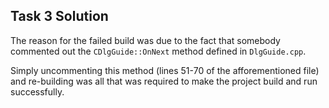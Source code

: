## Task 3 Solution

The reason for the failed build was due to the fact that somebody commented out
the `CDlgGuide::OnNext` method defined in `DlgGuide.cpp`.

Simply uncommenting this method (lines 51-70 of the afforementioned file) and
re-building was all that was required to make the project build and run
successfully.
